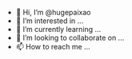 - 👋 Hi, I’m @hugepaixao
- 👀 I’m interested in ...
- 🌱 I’m currently learning ...
- 💞️ I’m looking to collaborate on ...
- 📫 How to reach me ...

<!---
hugepaixao/hugepaixao is a ✨ special ✨ repository because its `README.md` (this file) appears on your GitHub profile.
You can click the Preview link to take a look at your changes.
--->
